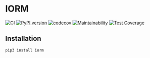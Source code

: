 # IORM
![CI](https://github.com/Voldemat/iorm/actions/workflows/python-package.yml/badge.svg)
[![PyPI version](https://badge.fury.io/py/iorm.svg)](https://badge.fury.io/py/iorm)
[![codecov](https://codecov.io/gh/Voldemat/iorm/branch/main/graph/badge.svg?token=2Z4RQKN0JS)](https://codecov.io/gh/Voldemat/iorm)
[![Maintainability](https://api.codeclimate.com/v1/badges/ba25881b76df90867aa8/maintainability)](https://codeclimate.com/github/Voldemat/iorm/maintainability)
[![Test Coverage](https://api.codeclimate.com/v1/badges/ba25881b76df90867aa8/test_coverage)](https://codeclimate.com/github/Voldemat/iorm/test_coverage)


## Installation
```bash
pip3 install iorm 
```
